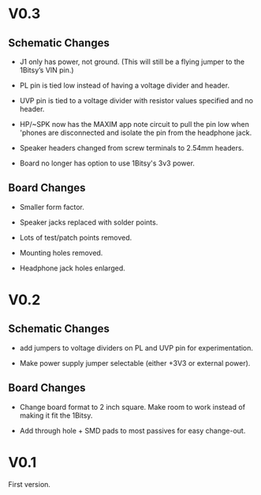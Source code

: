 # V0.3

## Schematic Changes

* J1 only has power, not ground. (This will still be a flying jumper to the
  1Bitsy’s VIN pin.)

* PL pin is tied low instead of having a voltage divider and header.

* UVP pin is tied to a voltage divider with resistor values specified and
  no header.

* HP/~SPK now has the MAXIM app note circuit to pull the pin low when
  'phones are disconnected and isolate the pin from the headphone jack.

* Speaker headers changed from screw terminals to 2.54mm headers.

* Board no longer has option to use 1Bitsy's 3v3 power.

## Board Changes

* Smaller form factor.

* Speaker jacks replaced with solder points.

* Lots of test/patch points removed.

* Mounting holes removed.

* Headphone jack holes enlarged.


# V0.2

## Schematic Changes

* add jumpers to voltage dividers on PL and UVP pin for experimentation.

* Make power supply jumper selectable (either +3V3 or external power).

## Board Changes

* Change board format to 2 inch square.  Make room to work instead of making
  it fit the 1Bitsy.

* Add through hole + SMD pads to most passives for easy change-out.

# V0.1

First version.
